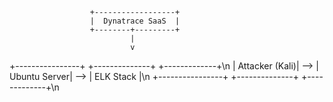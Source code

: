                       +------------------+
                      |  Dynatrace SaaS  |
                      +--------+---------+
                               |
                               v
+----------------+     +--------------+     +-------------+\n
| Attacker (Kali)| --> | Ubuntu Server| --> | ELK Stack   |\n
+----------------+     +--------------+     +-------------+\n
